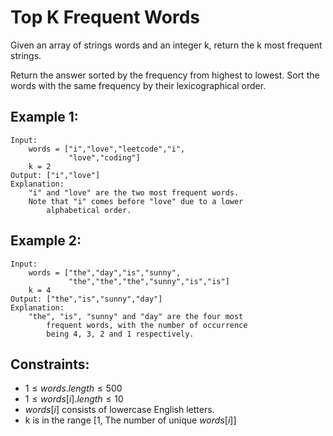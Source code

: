 # Top K Frequent Words

Given an array of strings words and an integer k, return the k most frequent  
strings.

Return the answer sorted by the frequency from highest to lowest. Sort the  
words with the same frequency by their lexicographical order.

 

## Example 1:

    Input: 
        words = ["i","love","leetcode","i",
                 "love","coding"]
        k = 2
    Output: ["i","love"]
    Explanation: 
        "i" and "love" are the two most frequent words.
        Note that "i" comes before "love" due to a lower 
            alphabetical order.

## Example 2:

    Input: 
        words = ["the","day","is","sunny",
                 "the","the","the","sunny","is","is"]
        k = 4
    Output: ["the","is","sunny","day"]
    Explanation: 
        "the", "is", "sunny" and "day" are the four most 
            frequent words, with the number of occurrence 
            being 4, 3, 2 and 1 respectively.
        
 

## Constraints:

* $1 \le words.length \le 500$
* $1 \le words[i].length \le 10$
* $words[i]$ consists of lowercase English letters.
* k is in the range [1, The number of unique $words[i]$]
